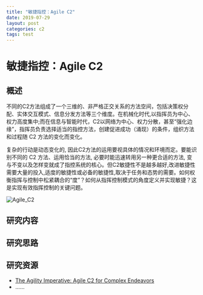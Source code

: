 ```yaml
---
title: "敏捷指控：Agile C2"
date: 2019-07-29
layout: post
categories: c2
tags: test
---
```


# 敏捷指控：Agile C2

## 概述

不同的C2方法组成了一个三维的、非严格正交关系的方法空间，包括决策权分配、实体交互模式、信息分发方法等三个维度。在机械化时代,以指挥员为中心、权力高度集中;而在信息与智能时代，C2以网络为中心、权力分散，甚至“强化边缘”，指挥员负责选择适当的指控方法，创建促进成功（涌现）的条件，组织方法和过程随 C2 方法的变化而变化。

复杂的行动是动态变化的, 因此C2方法的运用要视具体的情况和环境而定。要能识别不同的 C2 方法、运用恰当的方法, 必要时能迅速转用另一种更合适的方法, 变与不变以及怎样变就成了指控系统的核心。但C2敏捷性不是越多越好,改进敏捷性需要大量的投入,适度的敏捷性或必备的敏捷性,取决于任务和态势的需要。如何权衡指挥与控制中松紧耦合的“度”？如何从指挥控制模式的角度定义并实现敏捷？这是实现有效指挥控制的关键问题。

![Agile_C2](https://player.slideplayer.com/82/13498227/slides/slide_28.jpg)


## 研究内容


## 研究思路


## 研究资源

- [The Agility Imperative: Agile C2 for Complex Endeavors](https://slideplayer.com/slide/13498227/)
- ......

